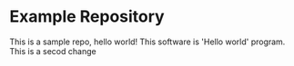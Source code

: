 # Example Repository
This is a sample repo, hello world!
This software is 'Hello world' program.
This is a secod change